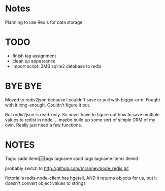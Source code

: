 Notes
====

Planning to use Redis for data storage.

TODO
====

* finish tag assignment
* clean up appearance
* import script: 2MB sqlite2 database to redis

BYE BYE
====

Moved to redis2json because I couldn't save or pull with biggie-orm. Fought with it long-enough. Couldn't figure it out.

But redis2json is read-only. So now I have to figure out how to save multiple values to redist in node ... maybe build up some sort of simple ORM of my own. Really just need a few functions.

NOTES
====

Tags:
	sadd items:id:tags tagname
	sadd tags:tagname:items itemid

probably switch to http://github.com/mranney/node_redis.git

fictorial's redis-node-client has hgetall, AND it returns objects for us, but it doesn't convert object values to strings
